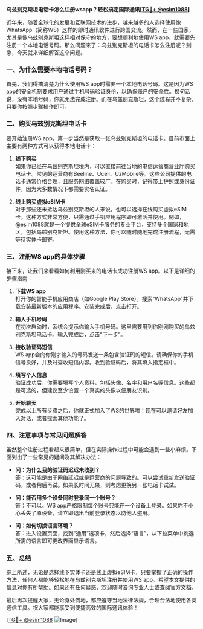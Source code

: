 **乌兹别克斯坦电话卡怎么注册wsapp？轻松搞定国际通讯[[TG💪+ @esim1088](https://t.me/s/esim1088)]**

近年来，随着全球化的发展和互联网技术的进步，越来越多的人选择使用像WhatsApp（简称WS）这样的即时通讯软件进行跨国交流。然而，在一些国家，尤其是像乌兹别克斯坦这样相对保守的地方，要想顺利地使用WS app，就需要先注册一个本地电话号码。那么问题来了：乌兹别克斯坦的电话卡怎么注册呢？别急，今天就来详细解答这个问题。

### 一、为什么需要本地电话号码？

首先，我们得搞清楚为什么使用WS app时需要一个本地电话号码。这是因为WS app的安全机制要求用户通过手机号码验证身份，以确保账户的安全性。换句话说，没有本地号码，你就无法完成注册。而在乌兹别克斯坦，这个过程并不复杂，只要你按照步骤操作即可。

### 二、购买乌兹别克斯坦电话卡

要开始注册WS app，第一步当然是获取一张乌兹别克斯坦的电话卡。目前市面上主要有两种方式可以获得本地电话卡：

1. **线下购买**  
   如果你已经在乌兹别克斯坦境内，可以直接前往当地的电信运营商营业厅购买电话卡。常见的运营商有Beeline、Ucell、UzMobile等。这些公司提供的电话卡通常价格合理，且服务网络覆盖较广。在购买时，记得带上护照或身份证件，因为大多数情况下都需要实名认证。

2. **线上购买虚拟eSIM卡**  
   对于那些还未抵达乌兹别克斯坦的人来说，也可以选择在线购买虚拟eSIM卡。这种方式非常方便，只需通过手机应用程序即可激活并使用。例如，@esim1088就是一个提供全球eSIM卡服务的专业平台，支持多个国家和地区，包括乌兹别克斯坦。使用这种方法，你可以随时随地完成注册流程，无需等待实体卡邮寄。

### 三、注册WS app的具体步骤

接下来，让我们来看看如何利用刚买来的电话卡成功注册WS app。以下是详细的步骤指南：

1. **下载WS app**  
   打开你的智能手机应用商店（如Google Play Store），搜索“WhatsApp”并下载安装最新版本的应用程序。安装完成后，点击打开。

2. **输入手机号码**  
   在初次启动时，系统会提示你输入手机号码。这里需要用到你刚刚购买的乌兹别克斯坦电话卡。输入完成后，点击“下一步”。

3. **接收验证码短信**  
   WS app会向你刚才输入的号码发送一条包含验证码的短信。请确保你的手机信号良好，并及时查收短信内容。收到验证码后，将其填入指定框中。

4. **填写个人信息**  
   验证成功后，你需要填写个人资料，包括头像、名字和用户名等信息。这些都是可选的，但建议至少设置一个真实的头像以便朋友识别。

5. **开始聊天**  
   完成以上所有步骤之后，你就正式加入了WS的世界啦！现在可以邀请好友加入对话，或者探索其他功能了。

### 四、注意事项与常见问题解答

虽然整个注册过程看起来很简单，但在实际操作过程中可能会遇到一些小麻烦。下面列出了一些常见的疑问及其解决办法：

- **问：为什么我的验证码迟迟未收到？**  
  答：这可能是由于网络延迟或是运营商的问题导致的。可以尝试重新发送验证码，或者稍后再试。如果长时间无果，则考虑更换另一张电话卡试试。

- **问：能否用多个设备同时登录同一个账号？**  
  答：不可以。WS app严格限制每个账号只能在一个设备上登录。如果你不小心丢失了原设备，请立即退出当前登录状态以防他人盗用。

- **问：如何切换语言环境？**  
  答：进入设置页面，找到“通用”选项卡，然后选择“语言”，从下拉菜单中挑选所需的语言即可更改界面显示语言。

### 五、总结

综上所述，无论是选择线下实体卡还是线上虚拟eSIM卡，只要掌握了正确的操作方法，任何人都能够轻松地在乌兹别克斯坦注册并使用WS app。希望本文提供的信息对你有所帮助。如果还有任何疑惑，欢迎随时咨询专业人士或查阅官方文档。

最后再次提醒大家，无论身处何地，都应遵守当地法律法规，合理合法地使用各类通信工具。祝大家都能享受到便捷高效的国际通讯体验！

[[TG💪+ @esim1088](https://t.me/s/esim1088) ![Image](https://i.postimg.cc/4NQfJmqS/Snipaste-2025-05-13-00-14-12.png)]